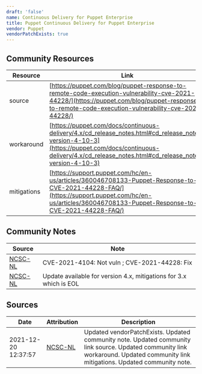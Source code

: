 ```yaml
---
draft: 'false'
name: Continuous Delivery for Puppet Enterprise
title: Puppet Continuous Delivery for Puppet Enterprise
vendor: Puppet
vendorPatchExists: true
---
```



## Community Resources
| Resource | Link |
| --- | --- |
| source | [https://puppet.com/blog/puppet-response-to-remote-code-execution-vulnerability-cve-2021-44228/](https://puppet.com/blog/puppet-response-to-remote-code-execution-vulnerability-cve-2021-44228/) |
| workaround | [https://puppet.com/docs/continuous-delivery/4.x/cd_release_notes.html#cd_release_notes-version-4-10-3](https://puppet.com/docs/continuous-delivery/4.x/cd_release_notes.html#cd_release_notes-version-4-10-3) |
| mitigations | [https://support.puppet.com/hc/en-us/articles/360046708133-Puppet-Response-to-CVE-2021-44228-FAQ/](https://support.puppet.com/hc/en-us/articles/360046708133-Puppet-Response-to-CVE-2021-44228-FAQ/) |

## Community Notes
| Source | Note |
| --- | --- |
| [NCSC-NL](https://github.com/NCSC-NL/log4shell/blob/main/software/README.md) | CVE-2021-4104: Not vuln ; CVE-2021-44228: Fix </ul> |
| [NCSC-NL](https://github.com/NCSC-NL/log4shell/blob/main/software/README.md) | Update available for version 4.x, mitigations for 3.x which is EOL |

## Sources
| Date | Attribution | Description |
| --- | --- | --- |
| 2021-12-20 12:37:57 | [NCSC-NL](https://github.com/NCSC-NL/log4shell/blob/main/software/README.md) | Updated vendorPatchExists. Updated community note. Updated community link source. Updated community link workaround. Updated community link mitigations. Updated community note.  |
